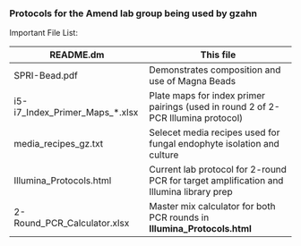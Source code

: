 ### Protocols for the Amend lab group being used by gzahn

Important File List:

|README.dm|							This file|
--------|--------|
|SPRI-Bead.pdf	|					Demonstrates composition and use of Magna Beads|
|i5-i7_Index_Primer_Maps_*.xlsx	|	Plate maps for index primer pairings (used in round 2 of 2-PCR Illumina protocol)|
|media_recipes_gz.txt	|			Selecet media recipes used for fungal endophyte isolation and culture|
|Illumina_Protocols.html	|			Current lab protocol for 2-round PCR for target amplification and Illumina library prep|
|2-Round_PCR_Calculator.xlsx|			Master mix calculator for both PCR rounds in **Illumina_Protocols.html**|
